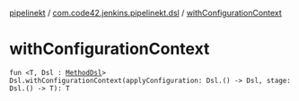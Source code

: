 [pipelinekt](../index.md) / [com.code42.jenkins.pipelinekt.dsl](index.md) / [withConfigurationContext](./with-configuration-context.md)

# withConfigurationContext

`fun <T, Dsl : `[`MethodDsl`](../com.code42.jenkins.pipelinekt.dsl.method/-method-dsl/index.md)`> Dsl.withConfigurationContext(applyConfiguration: Dsl.() -> Dsl, stage: Dsl.() -> T): T`